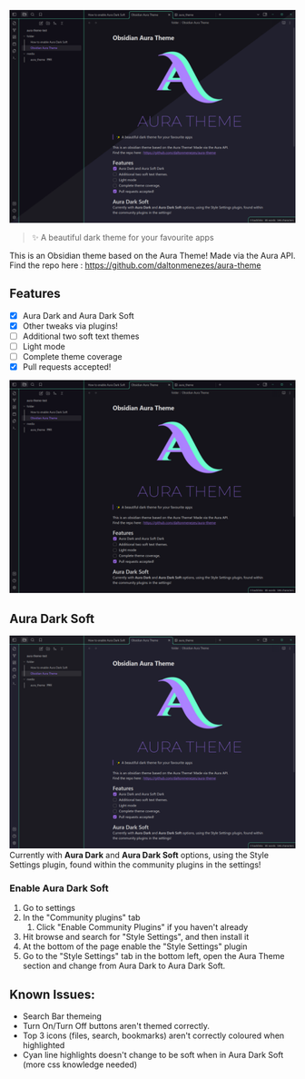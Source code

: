 
![auratheme](img/aura_dark_diagonal.png)
>✨ A beautiful dark theme for your favourite apps

This is an Obsidian theme based on the Aura Theme! Made via the Aura API.
Find the repo here : https://github.com/daltonmenezes/aura-theme
## Features
- [x] Aura Dark and Aura Dark Soft
- [x] Other tweaks via plugins!
- [ ] Additional two soft text themes
- [ ] Light mode 
- [ ] Complete theme coverage
- [x] Pull requests accepted! 

![image](img/aura_dark.png)

## Aura Dark Soft
![image](img/aura_dark_soft.png)
Currently with **Aura Dark** and **Aura Dark Soft** options, using the Style Settings plugin, found within the community plugins in the settings!
### Enable Aura Dark Soft
1. Go to settings
2. In the "Community plugins" tab
	1. Click "Enable Community Plugins" if you haven't already
3. Hit browse and search for "Style Settings", and then install it
4. At the bottom of the page enable the "Style Settings" plugin
5. Go to the "Style Settings" tab in the bottom left, open the Aura Theme section and change from Aura Dark to Aura Dark Soft. 


## Known Issues: 
- Search Bar themeing
- Turn On/Turn Off buttons aren't themed correctly.
- Top 3 icons (files, search, bookmarks) aren't correctly coloured when highlighted
- Cyan line highlights doesn't change to be soft when in Aura Dark Soft (more css knowledge needed)
